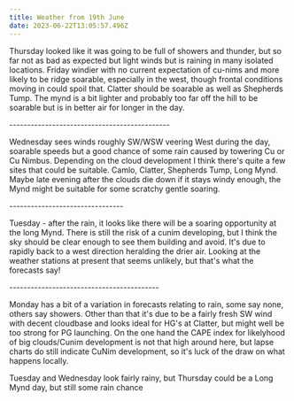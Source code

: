 ```yaml
---
title: Weather from 19th June
date: 2023-06-22T13:05:57.496Z
---
```

Thursday looked like it was going to be full of showers and thunder, but so far not as bad as expected but light winds but is raining in many isolated locations.  Friday windier with no current expectation of cu-nims and more likely to be ridge soarable, especially in the west, though frontal conditions moving in could spoil that.  Clatter should be soarable as well as Shepherds Tump.  The mynd is a bit lighter and probably too far off the hill to be soarable but is in better air for longer in the day.

\---------------------------------------------

Wednesday sees winds roughly SW/WSW veering West during the day, soarable speeds but a good chance of some rain caused by towering Cu or Cu Nimbus.  Depending on the cloud development I think there's quite a few sites that could be suitable.  Camlo, Clatter, Shepherds Tump, Long Mynd.  Maybe late evening after the clouds die down if it stays windy enough, the Mynd might be suitable for some scratchy gentle soaring. 

\--------------------------------

Tuesday - after the rain, it looks like there will be a soaring opportunity at the long Mynd.  There is still the risk of a cunim developing, but I think the sky should be clear enough to see them building and avoid.  It's due to rapidly back to a west direction heralding the drier air.  Looking at the weather stations at present that seems unlikely, but that's what the forecasts say!

\------------------------------------------

Monday has a bit of a variation in forecasts relating to rain, some say none, others say showers.  Other than that it's due to be a fairly fresh SW wind with decent cloudbase and looks ideal for HG's at Clatter, but might well be too strong for PG launching.  On the one hand the CAPE index for likelyhood of big clouds/Cunim development is not that high around here, but lapse charts do still indicate CuNim development, so it's luck of the draw on what happens locally.

Tuesday and Wednesday look fairly rainy, but Thursday could be a Long Mynd day, but still some rain chance